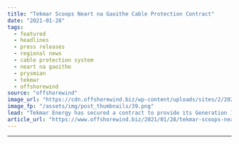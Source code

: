 ```yaml
---
title: "Tekmar Scoops Neart na Gaoithe Cable Protection Contract"
date: "2021-01-28"
tags: 
  - featured
  - headlines
  - press releases
  - regional news
  - cable protection system
  - neart na gaoithe
  - prysmian
  - tekmar
  - offshorewind
source: "offshorewind"
image_url: "https://cdn.offshorewind.biz/wp-content/uploads/sites/2/2021/01/28150007/Tekmar-Scoops-Neart-na-Gaoithe-Cable-Protection-Contract.png"
image_fp: "/assets/img/post_thumbnails/39.png"
lead: "Tekmar Energy has secured a contract to provide its Generation 10 TekTube cable protection"
article_url: "https://www.offshorewind.biz/2021/01/28/tekmar-scoops-neart-na-gaoithe-cable-protection-contract/"
---
```


---
